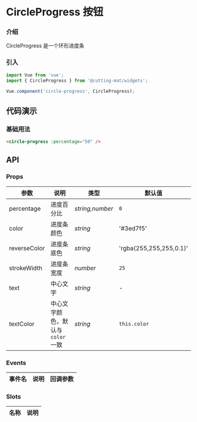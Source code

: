 # CircleProgress 按钮

### 介绍

CircleProgress 是一个环形进度条

### 引入

```js
import Vue from 'vue';
import { CircleProgress } from '@cutting-mat/widgets';

Vue.component('circle-progress', CircleProgress);
```

## 代码演示

### 基础用法

```html
<circle-progress :percentage="50" />
```

## API

### Props

| 参数         | 说明                            | 类型            | 默认值                  |
| ------------ | ------------------------------- | --------------- | ----------------------- |
| percentage   | 进度百分比                      | _string,number_ | `0`                     |
| color        | 进度条颜色                      | _string_        | '#3ed7f5'               |
| reverseColor | 进度条底色                      | _string_        | 'rgba(255,255,255,0.1)' |
| strokeWidth  | 进度条宽度                      | _number_        | `25`                    |
| text         | 中心文字                        | _string_        | -                       |
| textColor    | 中心文字颜色，默认与`color`一致 | _string_        | `this.color`            |

### Events

| 事件名 | 说明 | 回调参数 |
| ------ | ---- | -------- |

### Slots

| 名称 | 说明 |
| ---- | ---- |
